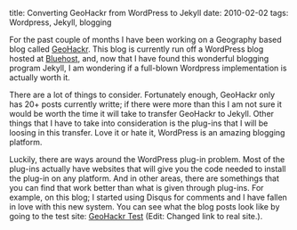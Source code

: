 title: Converting GeoHackr from WordPress to Jekyll
date: 2010-02-02
tags: Wordpress, Jekyll, blogging

For the past couple of months I have been working on a Geography based blog called [GeoHackr](http://geohackr.com/). This blog is currently run off a WordPress blog hosted at [Bluehost](http://bluehost.com/), and, now that I have found this wonderful blogging program Jekyll, I am wondering if a full-blown Wordpress implementation is actually worth it.

There are a lot of things to consider. Fortunately enough, GeoHackr only has 20+ posts currently writte; if there were more than this I am not sure it would be worth the time it will take to transfer GeoHackr to Jekyll. Other things that I have to take into consideration is the plug-ins that I will be loosing in this transfer. Love it or hate it, WordPress is an amazing blogging platform.

Luckily, there are ways around the WordPress plug-in problem. Most of the plug-ins actually have websites that will give you the code needed to install the plug-in on any platform. And in other areas, there are somethings that you can find that work better than what is given through plug-ins. For example, on this blog; I started using Disqus for comments and I have fallen in love with this new system.
You can see what the blog posts look like by going to the test site: [GeoHackr Test](http://geohackr.com/) (Edit: Changed link to real site.).
